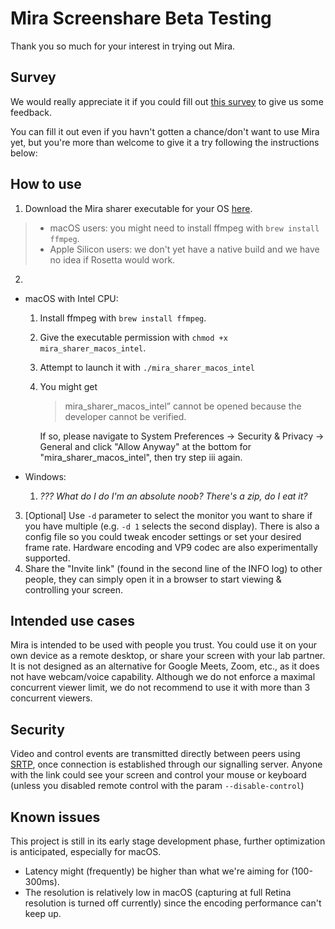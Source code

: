 # Mira Screenshare Beta Testing

Thank you so much for your interest in trying out Mira.

## Survey

We would really appreciate it if you could fill out [this survey](https://5k3n24rfitw.typeform.com/to/puyonkFx) to give
us some feedback.

You can fill it out even if you havn't gotten a chance/don't want to use Mira yet, but you're more than welcome to give it a try following the instructions below:

## How to use

1. Download the Mira sharer executable for your OS [here](https://github.com/mira-screen-share/sharer/releases/tag/v0.1).

> - macOS users: you might need to install ffmpeg with `brew install ffmpeg`.
> - Apple Silicon users: we don't yet have a native build and we have no idea if Rosetta would work.

2. 
- macOS with Intel CPU:
  1. Install ffmpeg with `brew install ffmpeg`.
  2. Give the executable permission with `chmod +x mira_sharer_macos_intel`.
  3. Attempt to launch it with `./mira_sharer_macos_intel`
  4. You might get 
      > mira_sharer_macos_intel” cannot be opened because the developer cannot be verified.
     
     If so, please navigate to System Preferences -> Security & Privacy -> General and click "Allow Anyway" at the bottom for "mira_sharer_macos_intel", then try step iii again.
 
- Windows:
  1. *??? What do I do I'm an absolute noob? There's a zip, do I eat it?*

3. [Optional] Use `-d` parameter to select the monitor you want to share if you have multiple (e.g. `-d 1` selects the second display). There is also a config file so you could tweak encoder settings or set your desired frame rate. Hardware encoding and VP9 codec are also experimentally supported.
4. Share the "Invite link" (found in the second line of the INFO log) to other people, they can simply open it in a browser to start viewing & controlling your screen.

## Intended use cases
Mira is intended to be used with people you trust. You could use it on your own device as a remote desktop,
or share your screen with your lab partner. It is not designed as an alternative for Google Meets, Zoom, etc.,
as it does not have webcam/voice capability. Although we do not enforce a maximal concurrent viewer limit,
we do not recommend to use it with more than 3 concurrent viewers.

## Security
Video and control events are transmitted directly between peers using [SRTP](https://en.wikipedia.org/wiki/Secure_Real-time_Transport_Protocol), once connection is established through our signalling server.
Anyone with the link could see your screen and control your mouse or keyboard (unless you disabled remote control with the param `--disable-control`)

## Known issues
This project is still in its early stage development phase, further optimization is anticipated, especially for macOS.

* Latency might (frequently) be higher than what we're aiming for (100-300ms).
* The resolution is relatively low in macOS (capturing at full Retina resolution is turned off currently) since the encoding performance can't keep up.
